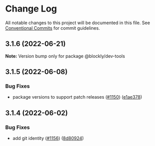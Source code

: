 # Change Log

All notable changes to this project will be documented in this file.
See [Conventional Commits](https://conventionalcommits.org) for commit guidelines.

## 3.1.6 (2022-06-21)

**Note:** Version bump only for package @blockly/dev-tools





## 3.1.5 (2022-06-08)


### Bug Fixes

* package versions to support patch releases ([#1150](https://github.com/google/blockly-samples/issues/1150)) ([e1ae378](https://github.com/google/blockly-samples/commit/e1ae378d779531621c3d948566257d069002963f))





## 3.1.4 (2022-06-02)


### Bug Fixes

* add git identity ([#1156](https://github.com/google/blockly-samples/issues/1156)) ([8d80924](https://github.com/google/blockly-samples/commit/8d809243b277375beb2ce75d4e157b5e17f78193))
